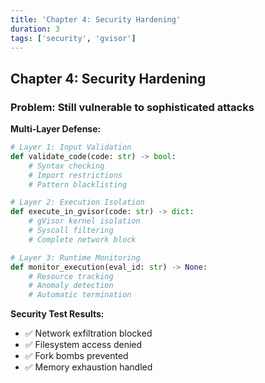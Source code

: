 ```yaml
---
title: 'Chapter 4: Security Hardening'
duration: 3
tags: ['security', 'gvisor']
---
```


## Chapter 4: Security Hardening

### Problem: Still vulnerable to sophisticated attacks

**Multi-Layer Defense:**

```python
# Layer 1: Input Validation
def validate_code(code: str) -> bool:
    # Syntax checking
    # Import restrictions
    # Pattern blacklisting

# Layer 2: Execution Isolation
def execute_in_gvisor(code: str) -> dict:
    # gVisor kernel isolation
    # Syscall filtering
    # Complete network block

# Layer 3: Runtime Monitoring
def monitor_execution(eval_id: str) -> None:
    # Resource tracking
    # Anomaly detection
    # Automatic termination
```

**Security Test Results:**

- ✅ Network exfiltration blocked
- ✅ Filesystem access denied
- ✅ Fork bombs prevented
- ✅ Memory exhaustion handled
